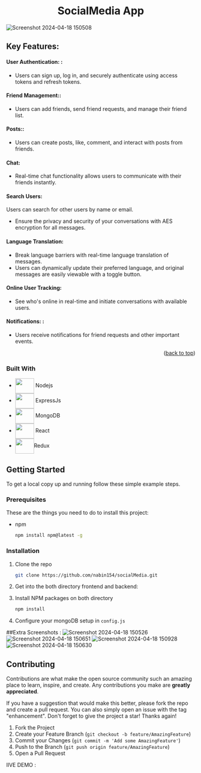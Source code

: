  



<!-- PROJECT LOGO -->
<br />
<div align="center">
 

  <h1 align="center">SocialMedia App</h1>

</div>






<!-- ABOUT THE PROJECT -->

![Screenshot 2024-04-18 150508](https://github.com/nabin154/socialMedia/assets/82200770/f490b6a7-289b-4644-84f4-780f5ac82ad8)


## Key Features:

#### User Authentication: :

- Users can sign up, log in, and securely authenticate using access tokens and refresh tokens.

#### Friend Management::

- Users can add friends, send friend requests, and manage their friend list.

#### Posts::

- Users can create posts, like, comment, and interact with posts from friends.
#### Chat:

- Real-time chat functionality allows users to communicate with their friends instantly.

#### Search Users:
Users can search for other users by name or email.

- Ensure the privacy and security of your conversations with AES encryption for all messages.
#### Language Translation:

- Break language barriers with real-time language translation of messages.
- Users can dynamically update their preferred language, and original messages are easily viewable with a toggle button.
#### Online User Tracking:

- See who's online in real-time and initiate conversations with available users.
#### Notifications: :

-  Users receive notifications for friend requests and other important events.


<p align="right">(<a href="#readme-top">back to top</a>)</p>



### Built With



* <img src="https://cdn.jsdelivr.net/gh/devicons/devicon/icons/nodejs/nodejs-original.svg"  height="40px" width="50px" align="center"/> Nodejs
* <img src="https://cdn.jsdelivr.net/gh/devicons/devicon/icons/express/express-original.svg" height="40px" width="50px" align="center"/> ExpressJs
* <img src="https://cdn.jsdelivr.net/gh/devicons/devicon/icons/mongodb/mongodb-original-wordmark.svg" height="40px" width="50px" align="center" /> MongoDB
* <img src="https://cdn.jsdelivr.net/gh/devicons/devicon/icons/react/react-original-wordmark.svg" height="40px" width="50px" align="center"/> React
* <img src="https://cdn.jsdelivr.net/gh/devicons/devicon@latest/icons/redux/redux-original.svg" height="40px" width="50px" align="center" />Redux
           
          
          




<!-- GETTING STARTED -->
## Getting Started


To get a local copy up and running follow these simple example steps.

### Prerequisites

These are the things you need to do to install this project:
* npm
  ```sh
  npm install npm@latest -g
  ```

### Installation


1. Clone the repo
   ```sh
   git clone https://github.com/nabin154/socialMedia.git
   ```
2. Get into the both directory frontend and backend:
   
3. Install NPM packages on both directory
   ```sh
   npm install
   ```
4. Configure your mongoDB setup in `config.js`

 ##Extra Screenshots : 
![Screenshot 2024-04-18 150526](https://github.com/nabin154/socialMedia/assets/82200770/4ef32ad9-69a5-46bb-b9d3-d8b9ea80628a)
![Screenshot 2024-04-18 150651](https://github.com/nabin154/socialMedia/assets/82200770/2ca35a44-37aa-4548-b055-5850a9f1d3dc)
![Screenshot 2024-04-18 150928](https://github.com/nabin154/socialMedia/assets/82200770/d2e6ff8c-f3a9-465f-9af3-426fe60da25a)
![Screenshot 2024-04-18 150630](https://github.com/nabin154/socialMedia/assets/82200770/60b6be13-ed3f-4e89-b8ca-87481a225d09)






<!-- CONTRIBUTING -->
## Contributing

Contributions are what make the open source community such an amazing place to learn, inspire, and create. Any contributions you make are **greatly appreciated**.

If you have a suggestion that would make this better, please fork the repo and create a pull request. You can also simply open an issue with the tag "enhancement".
Don't forget to give the project a star! Thanks again!

1. Fork the Project
2. Create your Feature Branch (`git checkout -b feature/AmazingFeature`)
3. Commit your Changes (`git commit -m 'Add some AmazingFeature'`)
4. Push to the Branch (`git push origin feature/AmazingFeature`)
5. Open a Pull Request


lIVE DEMO : 
